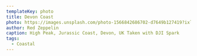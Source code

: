 ```yaml
---
templateKey: photo
title: Devon Coast
photo: https://images.unsplash.com/photo-1566842686702-d7649b127419?ixlib=rb-1.2.1&ixid=eyJhcHBfaWQiOjEyMDd9&auto=format&fit=crop&w=1433&q=80
author: Red Zeppelin
caption: High Peak, Jurassic Coast, Devon, UK Taken with DJI Spark
tags:
  - Coastal
---
```

